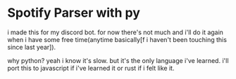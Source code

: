 <h1>
Spotify Parser with py 
</h1>

i made this for my discord bot. for now there's not much and i'll do it again when i have some free time(anytime basically[f i haven't been touching this since last year]).

why python? yeah i know it's slow. but it's the only language i've learned. i'll port this to javascript if i've learned it or rust if i felt like it.
